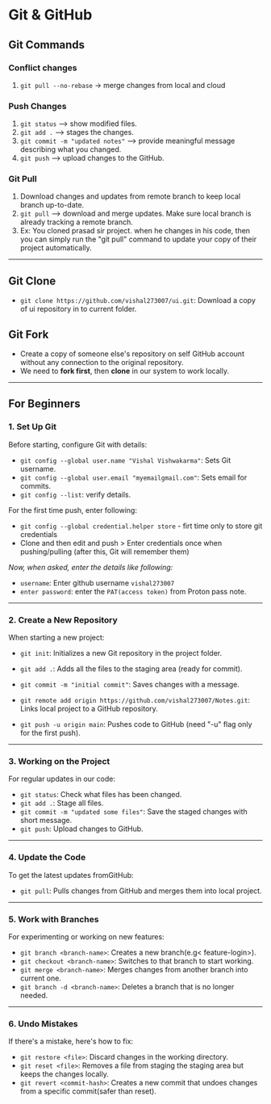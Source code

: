 # Git & GitHub

## Git Commands

### Conflict changes

1. `git pull --no-rebase` -> merge changes from local and cloud

### Push Changes

1. `git status` --> show modified files.
2. `git add .` --> stages the changes.
3. `git commit -m "updated notes"` --> provide meaningful message describing what you changed.
4. `git push` --> upload changes to the GitHub.

### Git Pull

1. Download changes and updates from remote branch to keep local branch up-to-date.
2. `git pull` --> download and merge updates. Make sure local branch is already tracking a remote branch.
3. Ex: You cloned prasad sir project. when he changes in his code, then you can simply run the "git pull" command to update your copy of their project automatically.

---

## Git Clone

- `git clone https://github.com/vishal273007/ui.git`: Download a copy of ui repository in to current folder.

## Git Fork

- Create a copy of someone else's repository on self GitHub account without any connection to the original repository.
- We need to **fork first**, then **clone** in our system to work locally.

---

<!-- =================================== -->

## For Beginners

### 1. Set Up Git

Before starting, configure Git with details:

- `git config --global user.name "Vishal Vishwakarma"`: Sets Git username.
- `git config --global user.email "myemailgmail.com"`: Sets email for commits.
- `git config --list`: verify details.

For the first time push, enter following:

- `git config --global credential.helper store` - firt time only to store git credentials
- Clone and then edit and push > Enter credentials once when pushing/pulling (after this, Git will remember them)

_Now, when asked, enter the details like following:_

- `username`: Enter github username `vishal273007`
- `enter password`: enter the `PAT(access token)` from Proton pass note.

---

### 2. Create a New Repository

When starting a new project:

- `git init`: Initializes a new Git repository in the project folder.
- `git add .`: Adds all the files to the staging area (ready for commit).
- `git commit -m "initial commit"`: Saves changes with a message.

- `git remote add origin https://github.com/vishal273007/Notes.git`: Links local project to a GitHub repository.
- `git push -u origin main`: Pushes code to GitHub (need "-u" flag only for the first push).

---

### 3. Working on the Project

For regular updates in our code:

- `git status`: Check what files has been changed.
- `git add .`: Stage all files.
- `git commit -m "updated some files"`: Save the staged changes with short message.
- `git push`: Upload changes to GitHub.

---

### 4. Update the Code

To get the latest updates fromGitHub:

- `git pull`: Pulls changes from GitHub and merges them into local project.

---

### 5. Work with Branches

For experimenting or working on new features:

- `git branch <branch-name>`: Creates a new branch(e.g< feature-login>).
- `git checkout <branch-name>`: Switches to that branch to start working.
- `git merge <branch-name>`: Merges changes from another branch into current one.
- `git branch -d <branch-name>`: Deletes a branch that is no longer needed.

---

### 6. Undo Mistakes

If there's a mistake, here's how to fix:

- `git restore <file>`: Discard changes in the working directory.
- `git reset <file>`: Removes a file from staging the staging area but keeps the changes locally.
- `git revert <commit-hash>`: Creates a new commit that undoes changes from a specific commit(safer than reset).
